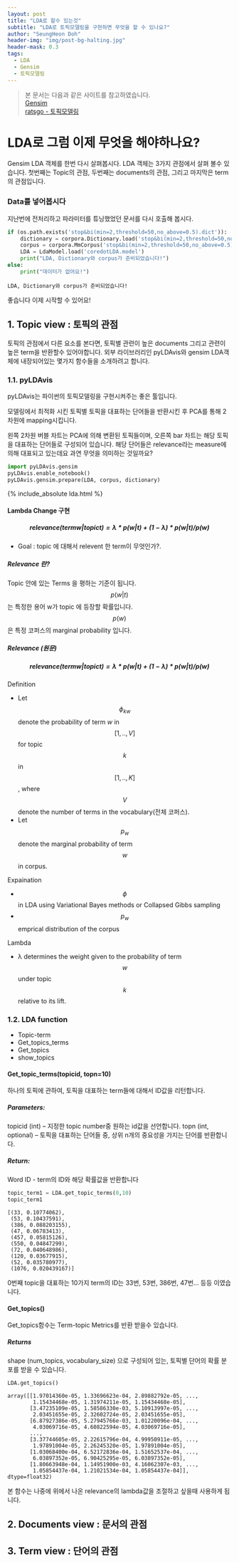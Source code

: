```yaml
---
layout: post
title: "LDA로 할수 있는것"
subtitle: "LDA로 토픽모델링을 구현하면 무엇을 할 수 있나요?"
author: "SeungHeon Doh"
header-img: "img/post-bg-halting.jpg"
header-mask: 0.3
tags:
  - LDA
  - Gensim
  - 토픽모델링
---
```


> 본 문서는 다음과 같은 사이트를 참고하였습니다.<br>
> [Gensim](https://radimrehurek.com/gensim/about.html)<br>
> [ratsgo - 토픽모델링](https://ratsgo.github.io/from%20frequency%20to%20semantics/2017/06/01/LDA/)


# LDA로 그럼 이제 무엇을 해야하나요?

Gensim LDA 객체를 한번 다시 살펴봅시다. LDA 객체는 3가지 관점에서 살펴 볼수 있습니다. 첫번째는 Topic의 관점, 두번째는 documents의 관점, 그리고 마지막은 term의 관점입니다.

### Data를 넣어봅시다

지난번에 전처리하고 파라미터를 튜닝했었던 문서를 다시 호출해 봅시다.

```python
if (os.path.exists('stop&bi(min=2,threshold=50,no_above=0.5).dict')):
    dictionary = corpora.Dictionary.load('stop&bi(min=2,threshold=50,no_above=0.5).dict')
    corpus = corpora.MmCorpus('stop&bi(min=2,threshold=50,no_above=0.5).mm')
    LDA = LdaModel.load('coredotLDA.model')
    print("LDA, Dictionary와 corpus가 준비되었습니다!")
else:
    print("데이터가 없어요!")
```

```pythonstub
LDA, Dictionary와 corpus가 준비되었습니다!
```
좋습니다 이제 시작할 수 있어요!

## 1. Topic view : 토픽의 관점

토픽의 관점에서 다른 요소를 본다면, 토픽별 관련이 높은 documents 그리고 관련이 높은 term을 반환할수 있어야합니다. 외부 라이브러리인 pyLDAvis와 gensim LDA객체에 내장되어있는 몇가지 함수들을 소개하려고 합니다.

### 1.1. pyLDAvis
pyLDAvis는 파이썬의 토픽모델링을 구현시켜주는 좋은 툴입니다.

모델링에서 최적화 시킨 토픽별 토픽을 대표하는 단어들을 반환시킨 후 PCA를 통해 2차원에 mapping시킵니다.

왼쪽 2차원 버블 차트는 PCA에 의해 변환된 토픽들이며, 오른쪽 bar 차트는 해당 토픽을 대표하는 단어들로 구성되어 있습니다.
해당 단어들은 relevance라는 measure에 의해 대표되고 있는데요 과연 무엇을 의미하는 것일까요?
```python
import pyLDAvis.gensim
pyLDAvis.enable_notebook()
pyLDAvis.gensim.prepare(LDA, corpus, dictionary)
```

{% include_absolute lda.html %}


#### Lambda Change 구현

##### $$relevance(term w | topic t) = λ * p(w | t) + (1 - λ) * p(w | t)/p(w)$$

- Goal : topic 에 대해서 relevent 한 term이 무엇인가?.


##### Relevance 란?

Topic 안에 있는 Terms 을 평하는 기준이 됩니다. <br>
$$p(w|t)$$ 는 특정한 용어 w가 topic 에 등장할 확률입니다. <br>
$$p(w)$$ 은 특정 코퍼스의 marginal probability 입니다. <br>


##### Relevance (원문)

##### $$relevance(term w | topic t) = λ * p(w | t) + (1 - λ) * p(w | t)/p(w)$$


Definition
 - Let $$\phi_{kw}$$ denote the probability of term $w$ in $$[1,..,V]$$ for topic $$k$$ in $$[1,..,K]$$, where $$V$$ denote the number of terms in the vocabulary(전체 코퍼스).
 - Let $$p_{w}$$ denote the marginal probability of term $$w$$ in corpus.

Expaination
 - $$\phi$$ in LDA using Variational Bayes methods or Collapsed Gibbs sampling
 - $$p_{w}$$ emprical distribution of the corpus

Lambda
 - λ determines the weight given to the probability of term $$w$$ under topic $$k$$ relative to its lift.
 
 
### 1.2. LDA function
- Topic-term
- Get_topics_terms
- Get_topics
- show_topics

#### Get_topic_terms(topicid, topn=10)
하나의 토픽에 관하여, 토픽을 대표하는 term들에 대해서 ID값을 리턴합니다.

##### Parameters:	
topicid (int) – 지정한 topic number중 원하는 id값을 선언합니다.
topn (int, optional) – 토픽을 대표하는 단어들 중, 상위 n개의 중요성을 가지는 단어를 반환합니다.

##### Return:	
Word ID - term의 ID와 해당 확률값을 반환합니다


```python
topic_term1 = LDA.get_topic_terms(0,10)
topic_term1
```

```pythonstub
[(33, 0.10774062),
 (53, 0.10437591),
 (386, 0.088203155),
 (47, 0.06783413),
 (457, 0.05815126),
 (550, 0.04847299),
 (72, 0.040648986),
 (120, 0.03677915),
 (52, 0.035780977),
 (1076, 0.020439167)]
```
0번째 topic을 대표하는 10가지 term의 ID는 33번, 53번, 386번, 47번... 등등 이였습니다.

#### Get_topics()
Get_topics함수는 Term-topic Metrics를 반환 받을수 있습니다.

##### Returns
shape (num_topics, vocabulary_size) 으로 구성되어 있는, 토픽별 단어의 확률 분포를 받을 수 있습니다.

```python
LDA.get_topics()
```

```pythonstub
array([[1.97014360e-05, 1.33696623e-04, 2.89882792e-05, ...,
        1.15434468e-05, 1.31974211e-05, 1.15434468e-05],
       [3.47235109e-05, 1.58586330e-03, 5.10913997e-05, ...,
        2.03451655e-05, 2.32602724e-05, 2.03451655e-05],
       [6.87927386e-05, 5.27945766e-03, 1.01220096e-04, ...,
        4.03069716e-05, 4.60822594e-05, 4.03069716e-05],
       ...,
       [3.37744605e-05, 2.22615796e-04, 4.99950911e-05, ...,
        1.97891004e-05, 2.26245320e-05, 1.97891004e-05],
       [1.03068400e-04, 6.52172836e-04, 1.51652537e-04, ...,
        6.03897352e-05, 6.90425295e-05, 6.03897352e-05],
       [1.80663948e-04, 1.14951900e-03, 4.16062307e-03, ...,
        1.05854437e-04, 1.21021534e-04, 1.05854437e-04]], dtype=float32)
```
본 함수는 나중에 위에서 나온 relevance의 lambda값을 조절하고 싶을때 사용하게 됩니다.


## 2. Documents view : 문서의 관점

## 3. Term view : 단어의 관점

